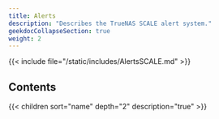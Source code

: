 ```yaml
---
title: Alerts
description: "Describes the TrueNAS SCALE alert system."
geekdocCollapseSection: true
weight: 2
---
```


{{< include file="/static/includes/AlertsSCALE.md" >}}

## Contents

{{< children sort="name" depth="2" description="true" >}}
